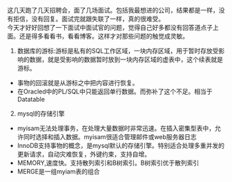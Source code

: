 这几天跑了几天招聘会，面了几场面试。包括我最想进的公司，结果都是一样，没有拒信，没有回复。面试完就跟失联了一样，真的很难受。<br>
今天才好好回想了一下面试中面试官的问题，觉得自己好多都没有回答道点子上面。还是得多看看书，看看博客。这样才对那些问题的触觉成灵敏。<br>
1. 数据库的游标:游标是私有的SQL工作区域，一块内存区域，用于暂时存放受影响的数据，就是受影响的数据暂时放到一块内存区域的虚表中，这个续表就是游标。
- 事物的回滚就是从游标之中把内容进行恢复。
- 在Oracled中的PL/SQL中只能返回单行数据。而弥补了这个不足。相当于Datatable
2. mysql的存储引擎
- myisam无法处理事务，在处理大量数据时非常迅速。在插入密集型表中，允许同时选择和插入数据。myisam很适合管理邮件或web服务器日志
- InnoDB支持事物的概念，是mysql默认的存储引擎。特别适合处理多重并发的更新请求，自动灾难恢复，外键约束，支持自增。
- MEMORY,速度快。支持散列索引和B树索引。B树索引优于散列索引
- MERGE是一组myiam表的组合

